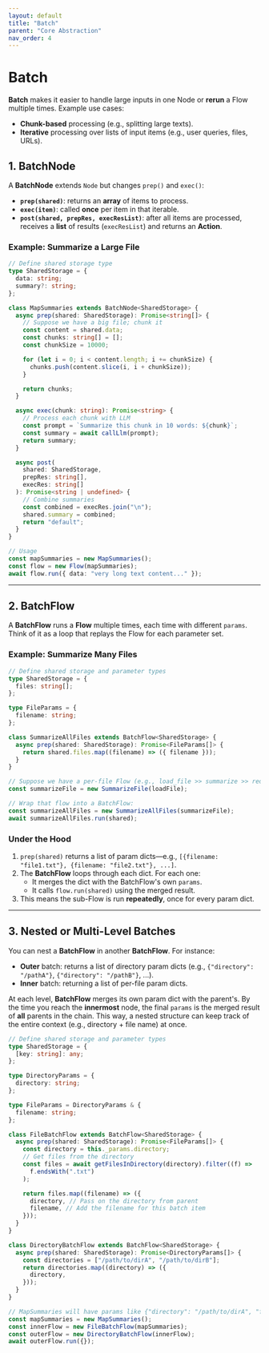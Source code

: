 ```yaml
---
layout: default
title: "Batch"
parent: "Core Abstraction"
nav_order: 4
---
```


# Batch

**Batch** makes it easier to handle large inputs in one Node or **rerun** a Flow multiple times. Example use cases:

- **Chunk-based** processing (e.g., splitting large texts).
- **Iterative** processing over lists of input items (e.g., user queries, files, URLs).

## 1. BatchNode

A **BatchNode** extends `Node` but changes `prep()` and `exec()`:

- **`prep(shared)`**: returns an **array** of items to process.
- **`exec(item)`**: called **once** per item in that iterable.
- **`post(shared, prepRes, execResList)`**: after all items are processed, receives a **list** of results (`execResList`) and returns an **Action**.

### Example: Summarize a Large File

```typescript
// Define shared storage type
type SharedStorage = {
  data: string;
  summary?: string;
};

class MapSummaries extends BatchNode<SharedStorage> {
  async prep(shared: SharedStorage): Promise<string[]> {
    // Suppose we have a big file; chunk it
    const content = shared.data;
    const chunks: string[] = [];
    const chunkSize = 10000;

    for (let i = 0; i < content.length; i += chunkSize) {
      chunks.push(content.slice(i, i + chunkSize));
    }

    return chunks;
  }

  async exec(chunk: string): Promise<string> {
    // Process each chunk with LLM
    const prompt = `Summarize this chunk in 10 words: ${chunk}`;
    const summary = await callLlm(prompt);
    return summary;
  }

  async post(
    shared: SharedStorage,
    prepRes: string[],
    execRes: string[]
  ): Promise<string | undefined> {
    // Combine summaries
    const combined = execRes.join("\n");
    shared.summary = combined;
    return "default";
  }
}

// Usage
const mapSummaries = new MapSummaries();
const flow = new Flow(mapSummaries);
await flow.run({ data: "very long text content..." });
```

---

## 2. BatchFlow

A **BatchFlow** runs a **Flow** multiple times, each time with different `params`. Think of it as a loop that replays the Flow for each parameter set.

### Example: Summarize Many Files

```typescript
// Define shared storage and parameter types
type SharedStorage = {
  files: string[];
};

type FileParams = {
  filename: string;
};

class SummarizeAllFiles extends BatchFlow<SharedStorage> {
  async prep(shared: SharedStorage): Promise<FileParams[]> {
    return shared.files.map((filename) => ({ filename }));
  }
}

// Suppose we have a per-file Flow (e.g., load_file >> summarize >> reduce):
const summarizeFile = new SummarizeFile(loadFile);

// Wrap that flow into a BatchFlow:
const summarizeAllFiles = new SummarizeAllFiles(summarizeFile);
await summarizeAllFiles.run(shared);
```

### Under the Hood

1. `prep(shared)` returns a list of param dicts—e.g., `[{filename: "file1.txt"}, {filename: "file2.txt"}, ...]`.
2. The **BatchFlow** loops through each dict. For each one:
   - It merges the dict with the BatchFlow's own `params`.
   - It calls `flow.run(shared)` using the merged result.
3. This means the sub-Flow is run **repeatedly**, once for every param dict.

---

## 3. Nested or Multi-Level Batches

You can nest a **BatchFlow** in another **BatchFlow**. For instance:

- **Outer** batch: returns a list of directory param dicts (e.g., `{"directory": "/pathA"}`, `{"directory": "/pathB"}`, ...).
- **Inner** batch: returning a list of per-file param dicts.

At each level, **BatchFlow** merges its own param dict with the parent's. By the time you reach the **innermost** node, the final `params` is the merged result of **all** parents in the chain. This way, a nested structure can keep track of the entire context (e.g., directory + file name) at once.

```typescript
// Define shared storage and parameter types
type SharedStorage = {
  [key: string]: any;
};

type DirectoryParams = {
  directory: string;
};

type FileParams = DirectoryParams & {
  filename: string;
};

class FileBatchFlow extends BatchFlow<SharedStorage> {
  async prep(shared: SharedStorage): Promise<FileParams[]> {
    const directory = this._params.directory;
    // Get files from the directory
    const files = await getFilesInDirectory(directory).filter((f) =>
      f.endsWith(".txt")
    );

    return files.map((filename) => ({
      directory, // Pass on the directory from parent
      filename, // Add the filename for this batch item
    }));
  }
}

class DirectoryBatchFlow extends BatchFlow<SharedStorage> {
  async prep(shared: SharedStorage): Promise<DirectoryParams[]> {
    const directories = ["/path/to/dirA", "/path/to/dirB"];
    return directories.map((directory) => ({
      directory,
    }));
  }
}

// MapSummaries will have params like {"directory": "/path/to/dirA", "filename": "file1.txt"}
const mapSummaries = new MapSummaries();
const innerFlow = new FileBatchFlow(mapSummaries);
const outerFlow = new DirectoryBatchFlow(innerFlow);
await outerFlow.run({});
```
